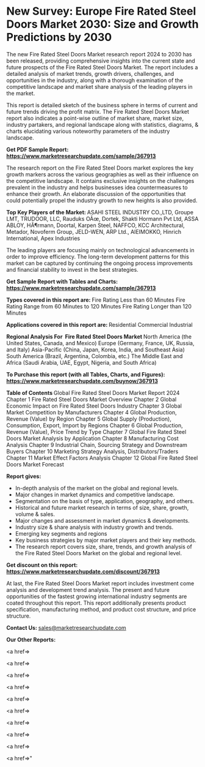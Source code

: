 # New Survey: Europe Fire Rated Steel Doors Market 2030: Size and Growth Predictions by 2030

The new Fire Rated Steel Doors Market research report 2024 to 2030 has been released, providing comprehensive insights into the current state and future prospects of the Fire Rated Steel Doors Market. The report includes a detailed analysis of market trends, growth drivers, challenges, and opportunities in the industry, along with a thorough examination of the competitive landscape and market share analysis of the leading players in the market.

This report is detailed sketch of the business sphere in terms of current and future trends driving the profit matrix. The Fire Rated Steel Doors Market report also indicates a point-wise outline of market share, market size, industry partakers, and regional landscape along with statistics, diagrams, &amp; charts elucidating various noteworthy parameters of the industry landscape.

<strong><b>Get PDF Sample Report: <a href=https://www.marketresearchupdate.com/sample/367913>https://www.marketresearchupdate.com/sample/367913</a></b></strong>

The research report on the Fire Rated Steel Doors market explores the key growth markers across the various geographies as well as their influence on the competitive landscape. It contains exclusive insights on the challenges prevalent in the industry and helps businesses idea countermeasures to enhance their growth. An elaborate discussion of the opportunities that could potentially propel the industry growth to new heights is also provided.

<strong><b>Top Key Players of the Market:
</b></strong>ASAHI STEEL INDUSTRY CO.,LTD, Groupe LMT, TRUDOOR, LLC, Rauduks OÃœ, Dortek, Shakti Hormann Pvt Ltd, ASSA ABLOY, HÃ¶rmann, Doortal, Karpen Steel, NAFFCO, KCC Architectural, Metador, Novoferm Group, JELD-WEN, ARP Ltd., AIEIMOKKO, Hinrich International, Apex Industries<strong><b>
</b></strong>

The leading players are focusing mainly on technological advancements in order to improve efficiency. The long-term development patterns for this market can be captured by continuing the ongoing process improvements and financial stability to invest in the best strategies.

<strong><b>Get Sample Report with Tables and Charts: <a href=https://www.marketresearchupdate.com/sample/367913>https://www.marketresearchupdate.com/sample/367913</a></b></strong>

<strong><b>Types covered in this report are:
</b></strong>Fire Rating Less than 60 Minutes
Fire Rating Range from 60 Minutes to 120 Minutes
Fire Rating Longer than 120 Minutes<strong><b>
</b></strong>

<strong><b>Applications covered in this report are:
</b></strong>Residential
Commercial
Industrial<strong><b>
</b></strong>

<strong><b>Regional Analysis For  Fire Rated Steel Doors Market</b></strong><strong><b>
</b></strong>North America (the United States, Canada, and Mexico)
Europe (Germany, France, UK, Russia, and Italy)
Asia-Pacific (China, Japan, Korea, India, and Southeast Asia)
South America (Brazil, Argentina, Colombia, etc.)
The Middle East and Africa (Saudi Arabia, UAE, Egypt, Nigeria, and South Africa)

<strong><b>To Purchase this report (with all Tables, Charts, and Figures): <a href=https://www.marketresearchupdate.com/buynow/367913>https://www.marketresearchupdate.com/buynow/367913</a></b></strong>

<strong><b>Table of Contents</b></strong><strong><b>
</b></strong>Global Fire Rated Steel Doors Market Report 2024
Chapter 1 Fire Rated Steel Doors Market Overview
Chapter 2 Global Economic Impact on Fire Rated Steel Doors Industry
Chapter 3 Global Market Competition by Manufacturers
Chapter 4 Global Production, Revenue (Value) by Region
Chapter 5 Global Supply (Production), Consumption, Export, Import by Regions
Chapter 6 Global Production, Revenue (Value), Price Trend by Type
Chapter 7 Global Fire Rated Steel Doors Market Analysis by Application
Chapter 8 Manufacturing Cost Analysis
Chapter 9 Industrial Chain, Sourcing Strategy and Downstream Buyers
Chapter 10 Marketing Strategy Analysis, Distributors/Traders
Chapter 11 Market Effect Factors Analysis
Chapter 12 Global Fire Rated Steel Doors Market Forecast

<strong><b>Report gives:</b></strong>

- In-depth analysis of the market on the global and regional levels.
- Major changes in market dynamics and competitive landscape.
- Segmentation on the basis of type, application, geography, and others.
- Historical and future market research in terms of size, share, growth, volume &amp; sales.
- Major changes and assessment in market dynamics &amp; developments.
- Industry size &amp; share analysis with industry growth and trends.
- Emerging key segments and regions
- Key business strategies by major market players and their key methods.
- The research report covers size, share, trends, and growth analysis of the Fire Rated Steel Doors Market on the global and regional level.

<strong><b>Get discount on this report: <a href=https://www.marketresearchupdate.com/discount/367913>https://www.marketresearchupdate.com/discount/367913</a></b></strong>

At last, the Fire Rated Steel Doors Market report includes investment come analysis and development trend analysis. The present and future opportunities of the fastest growing international industry segments are coated throughout this report. This report additionally presents product specification, manufacturing method, and product cost structure, and price structure.

<strong><b>Contact Us:
</b></strong>sales@marketresearchupdate.com

<strong>Our Other Reports:</strong>

<a href=></a>

<a href=></a>

<a href=></a>

<a href=></a>

<a href=></a>

<a href=></a>

<a href=></a>

<a href=></a>

<a href=></a>

<a href=></a>"
